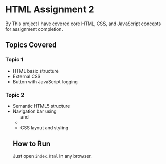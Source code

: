 # HTML Assignment 2

By This project I have covered core HTML, CSS, and JavaScript concepts for assignment completion.

## Topics Covered

### Topic 1
- HTML basic structure
- External CSS
- Button with JavaScript logging

### Topic 2
- Semantic HTML5 structure
- Navigation bar using <ul> and <li>
- CSS layout and styling

## How to Run
Just open `index.html` in any browser.
